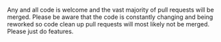 Any and all code is welcome and the vast majority of pull requests will be merged. Please be aware that the code is constantly changing and being reworked so code clean up pull requests will most likely not be merged. Please just do features. 
